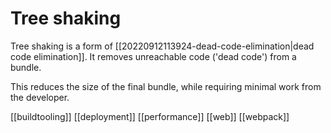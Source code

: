 # Tree shaking

Tree shaking is a form of [[20220912113924-dead-code-elimination|dead code elimination]]. It removes unreachable code ('dead code') from a bundle.

This reduces the size of the final bundle, while requiring minimal work from the developer.

[[buildtooling]]
[[deployment]]
[[performance]]
[[web]]
[[webpack]]